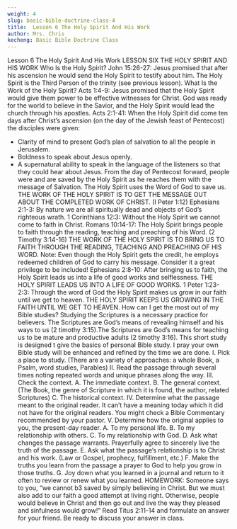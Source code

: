 ```yaml
---
weight: 4
slug: basic-bible-doctrine-class-4
title:  Lesson 6 The Holy Spirit And His Work
author: Mrs. Chris
kecheng: Basic Bible Doctrine Class
---
```


Lesson 6 The Holy Spirit And His Work
LESSON SIX
THE HOLY SPIRIT AND HIS WORK
Who Is the Holy Spirit?
John 15:26-27: Jesus promised that after his ascension he would send the Holy Spirit to testify about him. The Holy Spirit is the Third Person of the trinity (see previous lesson).
What Is the Work of the Holy Spirit?
Acts 1:4-9: Jesus promised that the Holy Spirit would give them power to be effective witnesses for Christ. God was ready for the world to believe in the Savior, and the Holy Spirit would lead the church through his apostles.
Acts 2:1-41: When the Holy Spirit did come ten days after Christ’s ascension (on the day of the Jewish feast of Pentecost) the disciples were given:
* Clarity of mind to present God’s plan of salvation to all the people in Jerusalem.
* Boldness to speak about Jesus openly.
* A supernatural ability to speak in the language of the listeners so that they could hear
about Jesus.
From the day of Pentecost forward, people were and are saved by the Holy Spirit as he reaches them with the message of Salvation. The Holy Spirit uses the Word of God to save us.
THE WORK OF THE HOLY SPIRIT IS TO GET THE MESSAGE OUT ABOUT THE COMPLETED WORK OF CHRIST. (I Peter 1:12)
Ephesians 2:1-3: By nature we are all spiritually dead and objects of God’s righteous wrath.
1 Corinthians 12:3: Without the Holy Spirit we cannot come to faith in Christ.
Romans 10:14-17: The Holy Spirit brings people to faith through the reading, teaching and preaching of his Word. (2 Timothy 3:14-16)
THE WORK OF THE HOLY SPIRIT IS TO BRING US TO FAITH THROUGH THE READING, TEACHING AND PREACHING OF HIS WORD.
Note: Even though the Holy Spirit gets the credit, he employs redeemed children of God to carry his message. Consider it a great privilege to be included!
Ephesians 2:8-10: After bringing us to faith, the Holy Spirit leads us into a life of good works and selflessness.
THE HOLY SPIRIT LEADS US INTO A LIFE OF GOOD WORKS.
1 Peter 1:23-2:3: Through the word of God the Holy Spirit makes us grow in our faith until we get to heaven.
THE HOLY SPIRIT KEEPS US GROWING IN THE FAITH UNTIL WE GET TO HEAVEN.
How can I get the most out of my Bible studies?
Studying the Scriptures is a necessary practice for believers. The Scriptures are God’s means of revealing himself and his ways to us (2 timothy 3:15).The Scriptures are God’s means for teaching us to be mature and productive adults (2 timothy 3:16). This short study is designed t give the basics of personal Bible study. I pray your own Bible study will be enhanced and refined by the time we are done.
I. Pick a place to study. (There are a variety of approaches: a whole Book, a Psalm, word
studies, Parables)
II. Read the passage through several times noting repeated words and unique phrases along
the way.
III. Check the context.
A. The immediate context.
B. The general context. (The Book, the genre of Scripture in which it is found, the
author, related Scriptures)
C. The historical context.
IV. Determine what the passage meant to the original reader. It can’t have a meaning today
which it did not have for the original readers. You might check a Bible Commentary
recommended by your pastor.
V. Determine how the original applies to you, the present-day reader.
A. To my personal life.
B. To my relationship with others.
C. To my relationship with God.
D. Ask what changes the passage warrants. Prayerfully agree to sincerely live the truth of
the passage.
E. Ask what the passage’s relationship is to Christ and his work. (Law or Gospel,
prophecy, fulfillment, etc.)
F. Make the truths you learn from the passage a prayer to God to help you grow in those
truths.
G. Joy down what you learned in a journal and return to it often to review or renew what
you learned.
HOMEWORK: Someone says to you, “we cannot b3 saved by simply believing in Christ. But we must also add to our faith a good attempt at living right. Otherwise, people would believe in Christ and then go out and live the way they pleased and sinfulness would grow!”
Read Titus 2:11-14 and formulate an answer for your friend. Be ready to discuss your answer in class.
